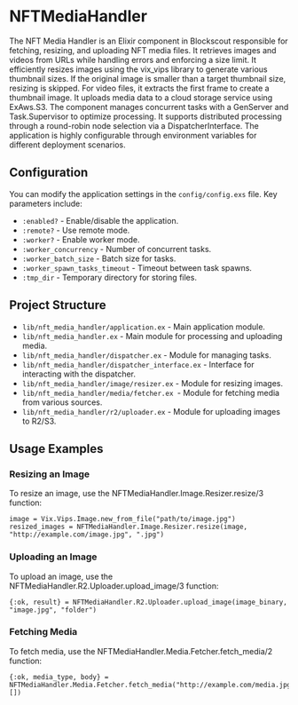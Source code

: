 # NFTMediaHandler

The NFT Media Handler is an Elixir component in Blockscout responsible for fetching, resizing, and uploading NFT media files. It retrieves images and videos from URLs while handling errors and enforcing a size limit. It efficiently resizes images using the vix_vips library to generate various thumbnail sizes. If the original image is smaller than a target thumbnail size, resizing is skipped. For video files, it extracts the first frame to create a thumbnail image. It uploads media data to a cloud storage service using ExAws.S3. The component manages concurrent tasks with a GenServer and Task.Supervisor to optimize processing. It supports distributed processing through a round-robin node selection via a DispatcherInterface. The application is highly configurable through environment variables for different deployment scenarios.

## Configuration

You can modify the application settings in the `config/config.exs` file. Key parameters include:

- `:enabled?` - Enable/disable the application.
- `:remote?` - Use remote mode.
- `:worker?` - Enable worker mode.
- `:worker_concurrency` - Number of concurrent tasks.
- `:worker_batch_size` - Batch size for tasks.
- `:worker_spawn_tasks_timeout` - Timeout between task spawns.
- `:tmp_dir` - Temporary directory for storing files.

## Project Structure
- `lib/nft_media_handler/application.ex` - Main application module.
- `lib/nft_media_handler.ex` - Main module for processing and uploading media.
- `lib/nft_media_handler/dispatcher.ex` - Module for managing tasks.
- `lib/nft_media_handler/dispatcher_interface.ex` - Interface for interacting with the dispatcher.
- `lib/nft_media_handler/image/resizer.ex` - Module for resizing images.
- `lib/nft_media_handler/media/fetcher.ex `- Module for fetching media from various sources.
- `lib/nft_media_handler/r2/uploader.ex` - Module for uploading images to R2/S3.

## Usage Examples

### Resizing an Image
To resize an image, use the NFTMediaHandler.Image.Resizer.resize/3 function:
```
image = Vix.Vips.Image.new_from_file("path/to/image.jpg")
resized_images = NFTMediaHandler.Image.Resizer.resize(image, "http://example.com/image.jpg", ".jpg")
```

### Uploading an Image
To upload an image, use the NFTMediaHandler.R2.Uploader.upload_image/3 function:
```
{:ok, result} = NFTMediaHandler.R2.Uploader.upload_image(image_binary, "image.jpg", "folder")
```

### Fetching Media
To fetch media, use the NFTMediaHandler.Media.Fetcher.fetch_media/2 function:
```
{:ok, media_type, body} = NFTMediaHandler.Media.Fetcher.fetch_media("http://example.com/media.jpg", [])
```
